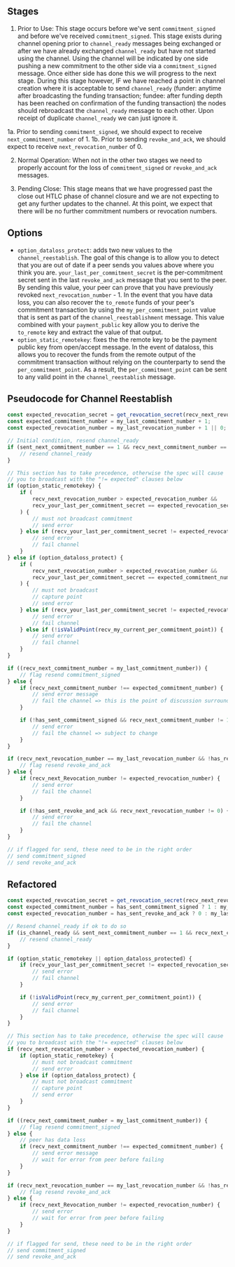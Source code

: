 ## Stages

1.  Prior to Use: This stage occurs before we've sent `commitment_signed` and before we've received `commitment_signed`. This stage exists during channel opening prior to `channel_ready` messages being exchanged or after we have already exchanged `channel_ready` but have not started using the channel. Using the channel will be indicated by one side pushing a new commitment to the other side via a `commitment_signed` message. Once either side has done this we will progress to the next stage. During this stage however, IF we have reached a point in channel creation where it is acceptable to send `channel_ready` (funder: anytime after broadcasting the funding transaction; fundee: after funding depth has been reached on confirmation of the funding transaction) the nodes should rebroadcast the `channel_ready` message to each other. Upon receipt of duplicate `channel_ready` we can just ignore it.

1a. Prior to sending `commitment_signed`, we should expect to receive `next_commitment_number` of 1.
1b. Prior to sending `revoke_and_ack`, we should expect to receive `next_revocation_number` of 0.

2.  Normal Operation: When not in the other two stages we need to properly account for the loss of `commitment_signed` or `revoke_and_ack` messages.

3.  Pending Close: This stage means that we have progressed past the close out HTLC phase of channel closure and we are not expecting to get any further updates to the channel. At this point, we expect that there will be no further commitment numbers or revocation numbers.

## Options

-   `option_dataloss_protect`: adds two new values to the `channel_reestablish`. The goal of this change is to allow you to detect that you are out of date if a peer sends you values above where you think you are. `your_last_per_commitment_secret` is the per-commitment secret sent in the last `revoke_and_ack` message that you sent to the peer. By sending this value, your peer can prove that you have previously revoked `next_revocation_number` - 1. In the event that you have data loss, you can also recover the `to_remote` funds of your peer's commitment transaction by using the `my_per_commitment_point` value that is sent as part of the `channel_reestablishment` message. This value combined with your `payment_public` key allow you to derive the `to_remote` key and extract the value of that output.
-   `option_static_remotekey`: fixes the the remote key to be the payment public key from open/accept message. In the event of dataloss, this allows you to recover the funds from the remote output of the commitment transaction without relying on the counterparty to send the `per_commitment_point`. As a result, the `per_commitment_point` can be sent to any valid point in the `channel_reestablish` message.

## Pseudocode for Channel Reestablish

```typescript
const expected_revocation_secret = get_revocation_secret(recv_next_revocation_number - 1);
const expected_commitment_number = my_last_commitment_number + 1;
const expected_revocation_number = my_last_revocation_number + 1 || 0;

// Initial condition, resend channel_ready
if (sent_next_commitment_number == 1 && recv_next_commitment_number == 1) {
    // resend channel_ready
}

// This section has to take precedence, otherwise the spec will cause
// you to broadcast with the "!= expected" clauses below
if (option_static_remotekey) {
    if (
        recv_next_revocation_number > expected_revocation_number &&
        recv_your_last_per_commitment_secret == expected_revocation_secret
    ) {
        // must not broadcast commitment
        // send error
    } else if (recv_your_last_per_commitment_secret != expected_revocation_secret) {
        // send error
        // fail channel
    }
} else if (option_dataloss_protect) {
    if (
        recv_next_revocation_number > expected_revocation_number &&
        recv_your_last_per_commitment_secret == expected_commitment_number
    ) {
        // must not broadcast
        // capture point
        // send error
    } else if (recv_your_last_per_commitment_secret != expected_revocation_secret) {
        // send error
        // fail channel
    } else if (!isValidPoint(recv_my_current_per_commitment_point)) {
        // send error
        // fail channel
    }
}

if ((recv_next_commitment_number = my_last_commitment_number)) {
    // flag resend commitment_signed
} else {
    if (recv_next_commitment_number !== expected_commitment_number) {
        // send error message
        // fail the channel => this is the point of discussion surrounding waiting for a peer to send an error message
    }

    if (!has_sent_commitment_signed && recv_next_commitment_number != 1) {
        // send error
        // fail the channel => subject to change
    }
}

if (recv_next_revocation_number == my_last_revocation_number && !has_recv_closing_signed) {
    // flag resend revoke_and_ack
} else {
    if (recv_next_Revocation_number != expected_revocation_number) {
        // send error
        // fail the channel
    }

    if (!has_sent_revoke_and_ack && recv_next_revocation_number != 0) {
        // send error
        // fail the channel
    }
}

// if flagged for send, these need to be in the right order
// send commitment_signed
// send revoke_and_ack
```

## Refactored

```typescript
const expected_revocation_secret = get_revocation_secret(recv_next_revocation_number - 1);
const expected_commitment_number = has_sent_commitment_signed ? 1 : my_last_commitment_number + 1;
const expected_revocation_number = has_sent_revoke_and_ack ? 0 : my_last_revocation_number + 1;

// Resend channel_ready if ok to do so
if (is_channel_ready && sent_next_commitment_number == 1 && recv_next_commitment_number == 1) {
    // resend channel_ready
}

if (option_static_remotekey || option_dataloss_protected) {
    if (recv_your_last_per_commitment_secret != expected_revocation_secret) {
        // send error
        // fail channel
    }

    if (!isValidPoint(recv_my_current_per_commitment_point)) {
        // send error
        // fail channel
    }
}

// This section has to take precedence, otherwise the spec will cause
// you to broadcast with the "!= expected" clauses below
if (recv_next_revocation_number > expected_revocation_number) {
    if (option_static_remotekey) {
        // must not broadcast commitment
        // send error
    } else if (option_dataloss_protect) {
        // must not broadcast commitment
        // capture point
        // send error
    }
}

if ((recv_next_commitment_number = my_last_commitment_number)) {
    // flag resend commitment_signed
} else {
    // peer has data loss
    if (recv_next_commitment_number !== expected_commitment_number) {
        // send error message
        // wait for error from peer before failing
    }
}

if (recv_next_revocation_number == my_last_revocation_number && !has_recv_closing_signed) {
    // flag resend revoke_and_ack
} else {
    if (recv_next_Revocation_number != expected_revocation_number) {
        // send error
        // wait for error from peer before failing
    }
}

// if flagged for send, these need to be in the right order
// send commitment_signed
// send revoke_and_ack
```
